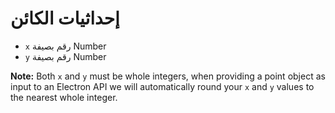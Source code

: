 # إحداثيات الكائن

* `x` رقم بصيفة Number
* `y` رقم بصيفة Number

**Note:** Both `x` and `y` must be whole integers, when providing a point object as input to an Electron API we will automatically round your `x` and `y` values to the nearest whole integer.